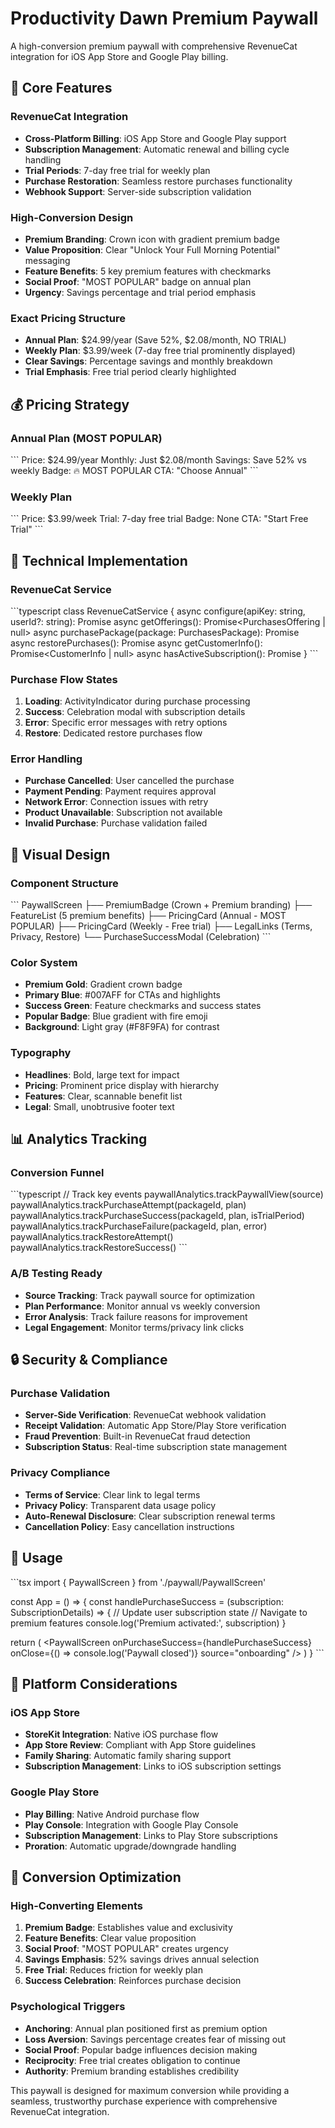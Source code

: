 # Productivity Dawn Premium Paywall

A high-conversion premium paywall with comprehensive RevenueCat integration for iOS App Store and Google Play billing.

## 🎯 Core Features

### RevenueCat Integration
- **Cross-Platform Billing**: iOS App Store and Google Play support
- **Subscription Management**: Automatic renewal and billing cycle handling
- **Trial Periods**: 7-day free trial for weekly plan
- **Purchase Restoration**: Seamless restore purchases functionality
- **Webhook Support**: Server-side subscription validation

### High-Conversion Design
- **Premium Branding**: Crown icon with gradient premium badge
- **Value Proposition**: Clear "Unlock Your Full Morning Potential" messaging
- **Feature Benefits**: 5 key premium features with checkmarks
- **Social Proof**: "MOST POPULAR" badge on annual plan
- **Urgency**: Savings percentage and trial period emphasis

### Exact Pricing Structure
- **Annual Plan**: $24.99/year (Save 52%, $2.08/month, NO TRIAL)
- **Weekly Plan**: $3.99/week (7-day free trial prominently displayed)
- **Clear Savings**: Percentage savings and monthly breakdown
- **Trial Emphasis**: Free trial period clearly highlighted

## 💰 Pricing Strategy

### Annual Plan (MOST POPULAR)
\`\`\`
Price: $24.99/year
Monthly: Just $2.08/month
Savings: Save 52% vs weekly
Badge: 🔥 MOST POPULAR
CTA: "Choose Annual"
\`\`\`

### Weekly Plan
\`\`\`
Price: $3.99/week
Trial: 7-day free trial
Badge: None
CTA: "Start Free Trial"
\`\`\`

## 🔧 Technical Implementation

### RevenueCat Service
\`\`\`typescript
class RevenueCatService {
  async configure(apiKey: string, userId?: string): Promise<boolean>
  async getOfferings(): Promise<PurchasesOffering | null>
  async purchasePackage(package: PurchasesPackage): Promise<PurchaseResult>
  async restorePurchases(): Promise<RestoreResult>
  async getCustomerInfo(): Promise<CustomerInfo | null>
  async hasActiveSubscription(): Promise<boolean>
}
\`\`\`

### Purchase Flow States
1. **Loading**: ActivityIndicator during purchase processing
2. **Success**: Celebration modal with subscription details
3. **Error**: Specific error messages with retry options
4. **Restore**: Dedicated restore purchases flow

### Error Handling
- **Purchase Cancelled**: User cancelled the purchase
- **Payment Pending**: Payment requires approval
- **Network Error**: Connection issues with retry
- **Product Unavailable**: Subscription not available
- **Invalid Purchase**: Purchase validation failed

## 🎨 Visual Design

### Component Structure
\`\`\`
PaywallScreen
├── PremiumBadge (Crown + Premium branding)
├── FeatureList (5 premium benefits)
├── PricingCard (Annual - MOST POPULAR)
├── PricingCard (Weekly - Free trial)
├── LegalLinks (Terms, Privacy, Restore)
└── PurchaseSuccessModal (Celebration)
\`\`\`

### Color System
- **Premium Gold**: Gradient crown badge
- **Primary Blue**: #007AFF for CTAs and highlights
- **Success Green**: Feature checkmarks and success states
- **Popular Badge**: Blue gradient with fire emoji
- **Background**: Light gray (#F8F9FA) for contrast

### Typography
- **Headlines**: Bold, large text for impact
- **Pricing**: Prominent price display with hierarchy
- **Features**: Clear, scannable benefit list
- **Legal**: Small, unobtrusive footer text

## 📊 Analytics Tracking

### Conversion Funnel
\`\`\`typescript
// Track key events
paywallAnalytics.trackPaywallView(source)
paywallAnalytics.trackPurchaseAttempt(packageId, plan)
paywallAnalytics.trackPurchaseSuccess(packageId, plan, isTrialPeriod)
paywallAnalytics.trackPurchaseFailure(packageId, plan, error)
paywallAnalytics.trackRestoreAttempt()
paywallAnalytics.trackRestoreSuccess()
\`\`\`

### A/B Testing Ready
- **Source Tracking**: Track paywall source for optimization
- **Plan Performance**: Monitor annual vs weekly conversion
- **Error Analysis**: Track failure reasons for improvement
- **Legal Engagement**: Monitor terms/privacy link clicks

## 🔒 Security & Compliance

### Purchase Validation
- **Server-Side Verification**: RevenueCat webhook validation
- **Receipt Validation**: Automatic App Store/Play Store verification
- **Fraud Prevention**: Built-in RevenueCat fraud detection
- **Subscription Status**: Real-time subscription state management

### Privacy Compliance
- **Terms of Service**: Clear link to legal terms
- **Privacy Policy**: Transparent data usage policy
- **Auto-Renewal Disclosure**: Clear subscription renewal terms
- **Cancellation Policy**: Easy cancellation instructions

## 🚀 Usage

\`\`\`tsx
import { PaywallScreen } from './paywall/PaywallScreen'

const App = () => {
  const handlePurchaseSuccess = (subscription: SubscriptionDetails) => {
    // Update user subscription state
    // Navigate to premium features
    console.log('Premium activated:', subscription)
  }

  return (
    <PaywallScreen
      onPurchaseSuccess={handlePurchaseSuccess}
      onClose={() => console.log('Paywall closed')}
      source="onboarding"
    />
  )
}
\`\`\`

## 📱 Platform Considerations

### iOS App Store
- **StoreKit Integration**: Native iOS purchase flow
- **App Store Review**: Compliant with App Store guidelines
- **Family Sharing**: Automatic family sharing support
- **Subscription Management**: Links to iOS subscription settings

### Google Play Store
- **Play Billing**: Native Android purchase flow
- **Play Console**: Integration with Google Play Console
- **Subscription Management**: Links to Play Store subscriptions
- **Proration**: Automatic upgrade/downgrade handling

## 🎯 Conversion Optimization

### High-Converting Elements
1. **Premium Badge**: Establishes value and exclusivity
2. **Feature Benefits**: Clear value proposition
3. **Social Proof**: "MOST POPULAR" creates urgency
4. **Savings Emphasis**: 52% savings drives annual selection
5. **Free Trial**: Reduces friction for weekly plan
6. **Success Celebration**: Reinforces purchase decision

### Psychological Triggers
- **Anchoring**: Annual plan positioned first as premium option
- **Loss Aversion**: Savings percentage creates fear of missing out
- **Social Proof**: Popular badge influences decision making
- **Reciprocity**: Free trial creates obligation to continue
- **Authority**: Premium branding establishes credibility

This paywall is designed for maximum conversion while providing a seamless, trustworthy purchase experience with comprehensive RevenueCat integration.
